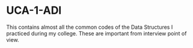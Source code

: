 # UCA-1-ADI
This contains almost all the common codes of the Data Structures I practiced during my college. These are important from interview point of view.
